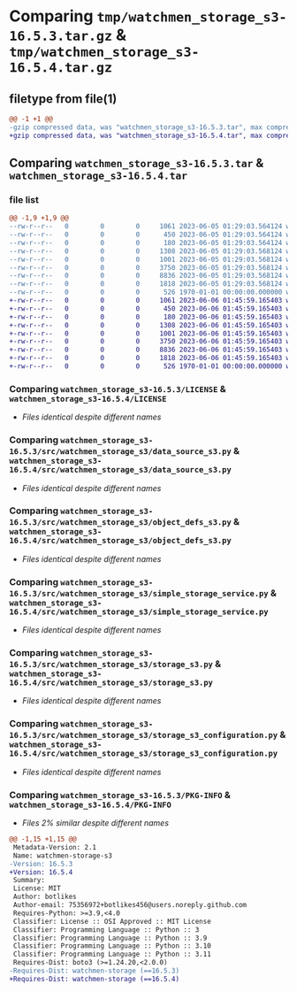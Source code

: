 # Comparing `tmp/watchmen_storage_s3-16.5.3.tar.gz` & `tmp/watchmen_storage_s3-16.5.4.tar.gz`

## filetype from file(1)

```diff
@@ -1 +1 @@
-gzip compressed data, was "watchmen_storage_s3-16.5.3.tar", max compression
+gzip compressed data, was "watchmen_storage_s3-16.5.4.tar", max compression
```

## Comparing `watchmen_storage_s3-16.5.3.tar` & `watchmen_storage_s3-16.5.4.tar`

### file list

```diff
@@ -1,9 +1,9 @@
--rw-r--r--   0        0        0     1061 2023-06-05 01:29:03.564124 watchmen_storage_s3-16.5.3/LICENSE
--rw-r--r--   0        0        0      450 2023-06-05 01:29:03.564124 watchmen_storage_s3-16.5.3/pyproject.toml
--rw-r--r--   0        0        0      180 2023-06-05 01:29:03.564124 watchmen_storage_s3-16.5.3/src/watchmen_storage_s3/__init__.py
--rw-r--r--   0        0        0     1308 2023-06-05 01:29:03.568124 watchmen_storage_s3-16.5.3/src/watchmen_storage_s3/data_source_s3.py
--rw-r--r--   0        0        0     1001 2023-06-05 01:29:03.568124 watchmen_storage_s3-16.5.3/src/watchmen_storage_s3/object_defs_s3.py
--rw-r--r--   0        0        0     3750 2023-06-05 01:29:03.568124 watchmen_storage_s3-16.5.3/src/watchmen_storage_s3/simple_storage_service.py
--rw-r--r--   0        0        0     8836 2023-06-05 01:29:03.568124 watchmen_storage_s3-16.5.3/src/watchmen_storage_s3/storage_s3.py
--rw-r--r--   0        0        0     1818 2023-06-05 01:29:03.568124 watchmen_storage_s3-16.5.3/src/watchmen_storage_s3/storage_s3_configuration.py
--rw-r--r--   0        0        0      526 1970-01-01 00:00:00.000000 watchmen_storage_s3-16.5.3/PKG-INFO
+-rw-r--r--   0        0        0     1061 2023-06-06 01:45:59.165403 watchmen_storage_s3-16.5.4/LICENSE
+-rw-r--r--   0        0        0      450 2023-06-06 01:45:59.165403 watchmen_storage_s3-16.5.4/pyproject.toml
+-rw-r--r--   0        0        0      180 2023-06-06 01:45:59.165403 watchmen_storage_s3-16.5.4/src/watchmen_storage_s3/__init__.py
+-rw-r--r--   0        0        0     1308 2023-06-06 01:45:59.165403 watchmen_storage_s3-16.5.4/src/watchmen_storage_s3/data_source_s3.py
+-rw-r--r--   0        0        0     1001 2023-06-06 01:45:59.165403 watchmen_storage_s3-16.5.4/src/watchmen_storage_s3/object_defs_s3.py
+-rw-r--r--   0        0        0     3750 2023-06-06 01:45:59.165403 watchmen_storage_s3-16.5.4/src/watchmen_storage_s3/simple_storage_service.py
+-rw-r--r--   0        0        0     8836 2023-06-06 01:45:59.165403 watchmen_storage_s3-16.5.4/src/watchmen_storage_s3/storage_s3.py
+-rw-r--r--   0        0        0     1818 2023-06-06 01:45:59.165403 watchmen_storage_s3-16.5.4/src/watchmen_storage_s3/storage_s3_configuration.py
+-rw-r--r--   0        0        0      526 1970-01-01 00:00:00.000000 watchmen_storage_s3-16.5.4/PKG-INFO
```

### Comparing `watchmen_storage_s3-16.5.3/LICENSE` & `watchmen_storage_s3-16.5.4/LICENSE`

 * *Files identical despite different names*

### Comparing `watchmen_storage_s3-16.5.3/src/watchmen_storage_s3/data_source_s3.py` & `watchmen_storage_s3-16.5.4/src/watchmen_storage_s3/data_source_s3.py`

 * *Files identical despite different names*

### Comparing `watchmen_storage_s3-16.5.3/src/watchmen_storage_s3/object_defs_s3.py` & `watchmen_storage_s3-16.5.4/src/watchmen_storage_s3/object_defs_s3.py`

 * *Files identical despite different names*

### Comparing `watchmen_storage_s3-16.5.3/src/watchmen_storage_s3/simple_storage_service.py` & `watchmen_storage_s3-16.5.4/src/watchmen_storage_s3/simple_storage_service.py`

 * *Files identical despite different names*

### Comparing `watchmen_storage_s3-16.5.3/src/watchmen_storage_s3/storage_s3.py` & `watchmen_storage_s3-16.5.4/src/watchmen_storage_s3/storage_s3.py`

 * *Files identical despite different names*

### Comparing `watchmen_storage_s3-16.5.3/src/watchmen_storage_s3/storage_s3_configuration.py` & `watchmen_storage_s3-16.5.4/src/watchmen_storage_s3/storage_s3_configuration.py`

 * *Files identical despite different names*

### Comparing `watchmen_storage_s3-16.5.3/PKG-INFO` & `watchmen_storage_s3-16.5.4/PKG-INFO`

 * *Files 2% similar despite different names*

```diff
@@ -1,15 +1,15 @@
 Metadata-Version: 2.1
 Name: watchmen-storage-s3
-Version: 16.5.3
+Version: 16.5.4
 Summary: 
 License: MIT
 Author: botlikes
 Author-email: 75356972+botlikes456@users.noreply.github.com
 Requires-Python: >=3.9,<4.0
 Classifier: License :: OSI Approved :: MIT License
 Classifier: Programming Language :: Python :: 3
 Classifier: Programming Language :: Python :: 3.9
 Classifier: Programming Language :: Python :: 3.10
 Classifier: Programming Language :: Python :: 3.11
 Requires-Dist: boto3 (>=1.24.20,<2.0.0)
-Requires-Dist: watchmen-storage (==16.5.3)
+Requires-Dist: watchmen-storage (==16.5.4)
```

